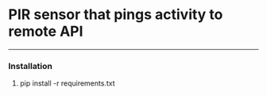 # PIR sensor that pings activity to remote API
---

### Installation

1. pip install -r requirements.txt